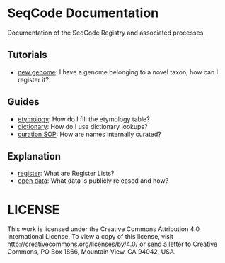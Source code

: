 # SeqCode Documentation

Documentation of the SeqCode Registry and associated processes.

## Tutorials
- [new genome](tutorial/new_genome.md): I have a genome belonging to a novel
  taxon, how can I register it?

## Guides
- [etymology](guide/etymology.md): How do I fill the etymology table?
- [dictionary](guide/dictionary.md): How do I use dictionary lookups?
- [curation SOP](guide/curation.md): How are names internally curated?

## Explanation
- [register](explanation/register.md): What are Register Lists?
- [open data](explanation/open_data.md): What data is publicly released and how?

# LICENSE

This work is licensed under the Creative Commons Attribution 4.0 International
License. To view a copy of this license, visit
http://creativecommons.org/licenses/by/4.0/ or send a letter to Creative
Commons, PO Box 1866, Mountain View, CA 94042, USA.

